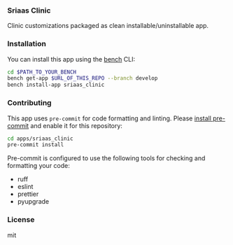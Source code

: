 ### Sriaas Clinic

Clinic customizations packaged as clean installable/uninstallable app.

### Installation

You can install this app using the [bench](https://github.com/frappe/bench) CLI:

```bash
cd $PATH_TO_YOUR_BENCH
bench get-app $URL_OF_THIS_REPO --branch develop
bench install-app sriaas_clinic
```

### Contributing

This app uses `pre-commit` for code formatting and linting. Please [install pre-commit](https://pre-commit.com/#installation) and enable it for this repository:

```bash
cd apps/sriaas_clinic
pre-commit install
```

Pre-commit is configured to use the following tools for checking and formatting your code:

- ruff
- eslint
- prettier
- pyupgrade

### License

mit
